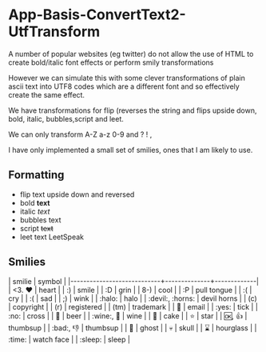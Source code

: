 # App-Basis-ConvertText2-UtfTransform

A number of popular websites (eg twitter) do not allow the use of HTML to create
bold/italic font effects or perform smily transformations

However we can simulate this with some clever transformations of plain ascii text
into UTF8 codes which are a different font and so effectively create the same effect.

We have transformations for flip (reverses the string and flips upside down,
bold, italic, bubbles,script and leet.

We can only transform A-Z a-z 0-9 and ? ! ,

I have only implemented a small set of smilies, ones that I am likely to use.

## Formatting

* flip     <f>text</f>      upside down and reversed
* bold     <b>text</b>
* italic   <i>text</i>
* bubbles  <o>text</o>
* script   <s>text</s>
* leet     <l>text</l>      LeetSpeak

## Smilies

| smilie                                    | symbol      |
|----------------------------+--------------+-------------|
| <3. :heart:                               | heart       |
| :)                                        | smile       |
| :D                                        | grin        |
| 8-)                                       | cool        |
| :P                                        | pull tongue |
| :(                                        | cry         |
| :(                                        | sad         |
| ;)                                        | wink        |
| :halo:                                    | halo        |
| :devil:, :horns:                          | devil horns |
| (c)                                       | copyright   |
| (r)                                       | registered  |
| (tm)                                      | trademark   |
| :email:                                   | email       |
| :yes:                                     | tick        |
| :no:                                      | cross       |
| :beer:                                    | beer        |
| :wine:, :wine_glass:                      | wine        |
| :cake:                                    | cake        |
| :star:                                    | star        |
| :ok:, :thumbsup:                          | thumbsup    |
| :bad:, :thumbsdown:                       | thumbsup    |
| :ghost:                                   | ghost       |
| :skull:                                   | skull       |
| :hourglass:                               | hourglass   |
| :time:                                    | watch face  |
| :sleep:                                   | sleep       |

